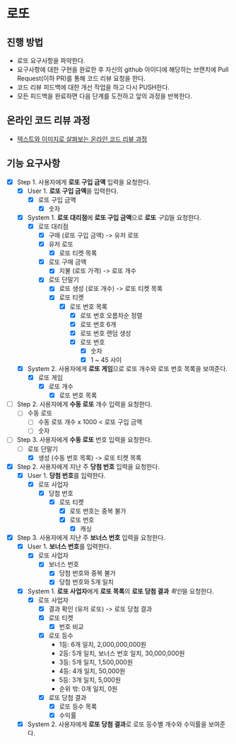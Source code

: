# 로또

## 진행 방법

* 로또 요구사항을 파악한다.
* 요구사항에 대한 구현을 완료한 후 자신의 github 아이디에 해당하는 브랜치에 Pull Request(이하 PR)를 통해 코드 리뷰 요청을 한다.
* 코드 리뷰 피드백에 대한 개선 작업을 하고 다시 PUSH한다.
* 모든 피드백을 완료하면 다음 단계를 도전하고 앞의 과정을 반복한다.

## 온라인 코드 리뷰 과정

* [텍스트와 이미지로 살펴보는 온라인 코드 리뷰 과정](https://github.com/next-step/nextstep-docs/tree/master/codereview)

## 기능 요구사항

* [x] Step 1. 사용자에게 **로또 구입 금액** 입력을 요청한다.
    * [x] User 1. **로또 구입 금액**을 입력한다.
        * [x] 로또 구입 금액
            * [x] 숫자
    * [x] System 1. **로또 대리점**에 **로또 구입 금액**으로 **로또** *구입*을 요청한다.
        * [x] 로또 대리점
            * [x] 구매 (로또 구입 금액) -> 유저 로또
            * [x] 유저 로또
                * [x] 로또 티켓 목록
            * [x] 로또 구매 금액
                * [x] 지불 (로또 가격) -> 로또 개수
            * [x] 로또 단말기
                * [x] 로또 생성 (로또 개수) -> 로또 티켓 목록
                * [x] 로또 티켓
                    * [x] 로또 번호 목록
                        * [x] 로또 번호 오름차순 정렬
                        * [x] 로또 번호 6개
                        * [x] 로또 번호 랜덤 생성
                        * [x] 로또 번호
                            * [x] 숫자
                            * [x] 1 ~ 45 사이
    * [x] System 2. 사용자에게 **로또 게임**으로 로또 개수와 로또 번호 목록을 보여준다.
        * [x] 로또 게임
            * [x] 로또 개수
                * [x] 로또 번호 목록
* [ ] Step 2. 사용자에게 **수동 로또** 개수 입력을 요청한다.
    * [ ] 수동 로또
        * [ ] 수동 로또 개수 x 1000 < 로또 구입 금액
        * [ ] 숫자
* [ ] Step 3. 사용자에게 **수동 로또** 번호 입력을 요청한다.
    * [ ] 로또 단말기
        * [x] 생성 (수동 번호 목록) -> 로또 티켓 목록
* [x] Step 2. 사용자에게 지난 주 **당첨 번호** 입력을 요청한다.
    * [x] User 1. **당첨 번호**를 입력한다.
        * [x] 로또 사업자
            * [x] 당첨 번호
                * [x] 로또 티켓
                    * [x] 로또 번호는 중복 불가
                    * [x] 로또 번호
                        * [x] 캐싱
* [x] Step 3. 사용자에게 지난 주 **보너스 번호** 입력을 요청한다.
    * [x] User 1. **보너스 번호**를 입력한다.
        * [x] 로또 사업자
            * [x] 보너스 번호
                * [x] 당첨 번호와 중복 불가
                * [x] 당첨 번호와 5개 일치
    * [x] System 1. **로또 사업자**에게 **로또 목록**의 **로또 당첨 결과** *확인*을 요청한다.
        * [x] 로또 사업자
            * [x] 결과 확인 (유저 로또) -> 로또 당첨 결과
            * [x] 로또 티켓
                * [x] 번호 비교
            * [x] 로또 등수
                * 1등: 6개 일치, 2,000,000,000원
                * 2등: 5개 일치, 보너스 번호 일치, 30,000,000원
                * 3등: 5개 일치, 1,500,000원
                * 4등: 4개 일치, 50,000원
                * 5등: 3개 일치, 5,000원
                * 순위 밖: 0개 일치, 0원
            * [x] 로또 당첨 결과
                * [x] 로또 등수 목록
                * [x] 수익률
    * [x] System 2. 사용자에게 **로또 당첨 결과**로 로또 등수별 개수와 수익률을 보여준다.
